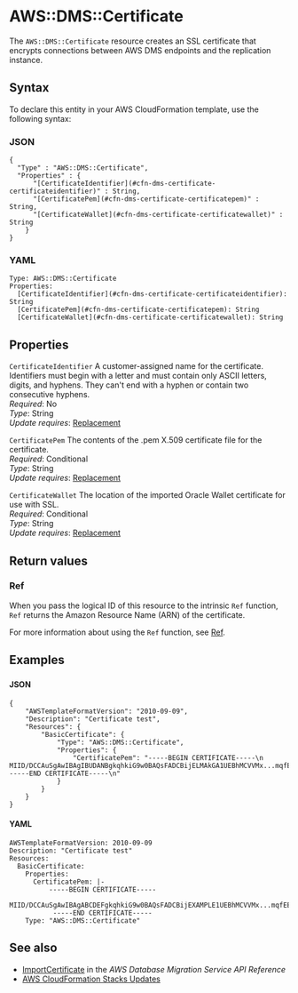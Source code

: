 # AWS::DMS::Certificate<a name="aws-resource-dms-certificate"></a>

The `AWS::DMS::Certificate` resource creates an SSL certificate that encrypts connections between AWS DMS endpoints and the replication instance\.

## Syntax<a name="aws-resource-dms-certificate-syntax"></a>

To declare this entity in your AWS CloudFormation template, use the following syntax:

### JSON<a name="aws-resource-dms-certificate-syntax.json"></a>

```
{
  "Type" : "AWS::DMS::Certificate",
  "Properties" : {
      "[CertificateIdentifier](#cfn-dms-certificate-certificateidentifier)" : String,
      "[CertificatePem](#cfn-dms-certificate-certificatepem)" : String,
      "[CertificateWallet](#cfn-dms-certificate-certificatewallet)" : String
    }
}
```

### YAML<a name="aws-resource-dms-certificate-syntax.yaml"></a>

```
Type: AWS::DMS::Certificate
Properties: 
  [CertificateIdentifier](#cfn-dms-certificate-certificateidentifier): String
  [CertificatePem](#cfn-dms-certificate-certificatepem): String
  [CertificateWallet](#cfn-dms-certificate-certificatewallet): String
```

## Properties<a name="aws-resource-dms-certificate-properties"></a>

`CertificateIdentifier`  <a name="cfn-dms-certificate-certificateidentifier"></a>
A customer\-assigned name for the certificate\. Identifiers must begin with a letter and must contain only ASCII letters, digits, and hyphens\. They can't end with a hyphen or contain two consecutive hyphens\.  
*Required*: No  
*Type*: String  
*Update requires*: [Replacement](https://docs.aws.amazon.com/AWSCloudFormation/latest/UserGuide/using-cfn-updating-stacks-update-behaviors.html#update-replacement)

`CertificatePem`  <a name="cfn-dms-certificate-certificatepem"></a>
The contents of the \.pem X\.509 certificate file for the certificate\.  
*Required*: Conditional  
*Type*: String  
*Update requires*: [Replacement](https://docs.aws.amazon.com/AWSCloudFormation/latest/UserGuide/using-cfn-updating-stacks-update-behaviors.html#update-replacement)

`CertificateWallet`  <a name="cfn-dms-certificate-certificatewallet"></a>
The location of the imported Oracle Wallet certificate for use with SSL\.  
*Required*: Conditional  
*Type*: String  
*Update requires*: [Replacement](https://docs.aws.amazon.com/AWSCloudFormation/latest/UserGuide/using-cfn-updating-stacks-update-behaviors.html#update-replacement)

## Return values<a name="aws-resource-dms-certificate-return-values"></a>

### Ref<a name="aws-resource-dms-certificate-return-values-ref"></a>

 When you pass the logical ID of this resource to the intrinsic `Ref` function, `Ref` returns the Amazon Resource Name \(ARN\) of the certificate\. 

For more information about using the `Ref` function, see [Ref](https://docs.aws.amazon.com/AWSCloudFormation/latest/UserGuide/intrinsic-function-reference-ref.html)\.

## Examples<a name="aws-resource-dms-certificate--examples"></a>



### <a name="aws-resource-dms-certificate--examples--"></a>

#### JSON<a name="aws-resource-dms-certificate--examples----json"></a>

```
{
    "AWSTemplateFormatVersion": "2010-09-09",
    "Description": "Certificate test",
    "Resources": {
        "BasicCertificate": {
            "Type": "AWS::DMS::Certificate",
            "Properties": {
                "CertificatePem": "-----BEGIN CERTIFICATE-----\n MIID/DCCAuSgAwIBAgIBUDANBgkqhkiG9w0BAQsFADCBijELMAkGA1UEBhMCVVMx...mqfEEuC7uUoPofXdBp2ObQ==\n -----END CERTIFICATE-----\n"
            }
        }
    }
}
```

#### YAML<a name="aws-resource-dms-certificate--examples----yaml"></a>

```
AWSTemplateFormatVersion: 2010-09-09
Description: "Certificate test"
Resources: 
  BasicCertificate: 
    Properties: 
      CertificatePem: |-
          -----BEGIN CERTIFICATE-----
           MIID/DCCAuSgAwIBAgABCDEFgkqhkiG9w0BAQsFADCBijEXAMPLE1UEBhMCVVMx...mqfEEuC7uUoPofXdBp2ObQ==
           -----END CERTIFICATE-----
    Type: "AWS::DMS::Certificate"
```

## See also<a name="aws-resource-dms-certificate--seealso"></a>
+  [ImportCertificate](https://docs.aws.amazon.com/dms/latest/APIReference/API_ImportCertificate.html) in the *AWS Database Migration Service API Reference* 
+  [AWS CloudFormation Stacks Updates](https://docs.aws.amazon.com/AWSCloudFormation/latest/UserGuide/using-cfn-updating-stacks.html) 
